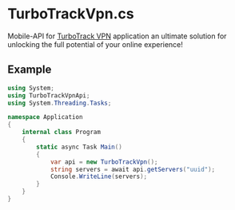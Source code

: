 # TurboTrackVpn.cs
Mobile-API for [TurboTrack VPN](https://play.google.com/store/apps/details?id=com.turbotrackvpn) application an ultimate solution for unlocking the full potential of your online experience!

## Example
```cs
using System;
using TurboTrackVpnApi;
using System.Threading.Tasks;

namespace Application
{
    internal class Program
    {
        static async Task Main()
        {
            var api = new TurboTrackVpn();
            string servers = await api.getServers("uuid");
            Console.WriteLine(servers);
        }
    }
}
```
